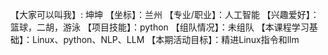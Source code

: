 【大家可以叫我】: 坤坤
【坐标】：兰州
【专业/职业】：人工智能
【兴趣爱好】： 篮球，二胡，游泳
【项目技能】：python
【组队情况】：未组队
【本课程学习基础】：Linux、python、NLP、LLM
【本期活动目标】：精进Linux指令和llm